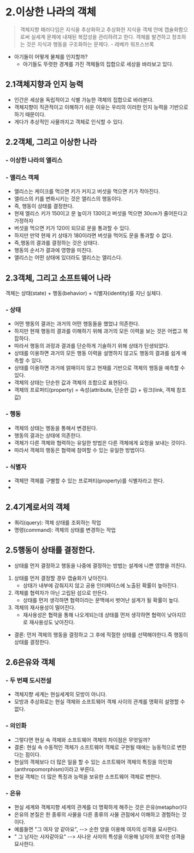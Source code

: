 # 2.이상한 나라의 객체

> 객체지향 패러다임은 지식을 추상화하고 추상화한 지식을 객체 안에 캡슐화함으로써 실세계 문제에 내재된 복잡성을 관리하려고 한다. 객체를 발견하고 창조하는 것은 지식과 행동을 구조화하는 문제다. - 레베카 워프스브록

- 아기들이 어떻게 물체를 인지할까?
    - 아기들도 뚜렷한 경계를 가진 객체들의 집합으로 세상을 바라보고 있다.

## 2.1객체지향과 인지 능력

- 인간은 세상을 독립적이고 식별 가능한 객체의 집합으로 바라본다.
- 객체지향이 직관적이고 이해하기 쉬운 이유는 우리의 이러한 인지 능력을 기반으로 하기 때문이다.
- 게다가 추상적인 사물까지고 객체로 인식할 수 있다.

## 2.2객체, 그리고 이상한 나라

### - 이상한 나라의 앨리스

### - 앨리스 객체

- 앨리스는 케이크를 먹으면 키가 커지고 버섯을 먹으면 키가 작아진다.
-  앨리스의 키를 변화시키는 것은 앨리스의 행동이다.
- 즉, 행동이 상태를 결정한다.
- 현재 엘리스 키가 150이고 문 높이가 130이고 버섯을 먹으면 30cm가 줄어든다고 가정하자
- 버섯을 먹으면 키가 120이 되므로 문을 통과할 수 있다.
- 하지만 만약 현재 키 상태가 180이라면 버섯을 먹어도 문을 통과할 수 없다.
- 즉,행동의 결과를 결정하는 것은 상태다.
- 행동의 순서가 결과에 영향을 미친다.
- 앨리스는 어떤 상태에 있더라도 앨리스는 앨리스다.


## 2.3객체, 그리고 소프트웨어 나라

객체는 상태(state) + 행동(behavior) + 식별자(identity)를 지닌 실체다.

### - 상태

- 어떤 행동의 결과는 과거의 어떤 행동들을 했었냐 의존한다.
- 하지만 현재 행동의 결과를 이해하기 위해 과거의 모든 이력을 보는 것은 어렵고 복잡하다.
- 따라서 행동의 과정과 결과를 단순하게 기술하기 위해 상태가 탄생되었다.
- 상태를 이용하면 과거의 모든 행동 이력을 설명하지 않고도 행동의 결과를 쉽게 예측할 수 있다.
- 상태를 이용하면 과거에 얽매이지 않고 현재를 기반으로 객체의 행동을 예측할 수 있다.
- 객체의 상태는 단순한 값과 객체의 조합으로 표현된다.
- 객체의 프로퍼티(property) = 속성(attribute, 단순한 값) + 링크(link, 객체 참조값)


### - 행동

- 객체의 상태는 행동을 통해서 변경된다.
- 행동의 결과는 상태에 의존한다.
- 객체가 다른 객체와 협력하는 유일한 방법은 다른 객체에게 요청을 보내는 것이다.
- 따라서 객체의 행동은 협력에 참여할 수 있는 유일한 방법이다.

### - 식별자

- 객체안 객체를 구별할 수 있는 프로퍼티(property)를 식별자라고 한다.
-

## 2.4기계로서의 객체

- 쿼리(query): 객체 상태를 조회하는 작업
- 명령(command): 객체의 상태를 변경하는 작업

## 2.5행동이 상태를 결정한다.

- 상태를 먼저 결정하고 행동을 나중에 결정하는 방법는 설계에 나쁜 영향을 끼친다.
1. 상태를 먼저 결정할 경우 캡슐화가 낮아진다.
    - 상태가 내부에 감춰지지 않고 공용 인터페이스에 노출된 확률이 높아진다.
2. 객체를 협력자가 아닌 고립된 섬으로 만든다.
    - 상태를 먼저 생각하면 협력이라는 문맥에서 벗어난 설계가 될 확률이 높다.
3. 객체의 재사용성이 떨어진다.
    - 재사용성은 협력을 통해 나오게되는데 상태를 먼저 생각하면 협력이 낮아지므로 재사용성도 낮아진다.
- 결론: 먼저 객체의 행동을 결정하고 그 후에 적절한 상태를 선택해야한다.즉 행동이 상태를 결정한다.

## 2.6은유와 객체

### - 두 번째 도시전설

- 객체지향 세계는 현실세계의 모방이 아니다.
- 모방과 추상화로는 현실 객체와 소프트웨어 객체 사이의 관계를 명확히 설명할 수 없다.


### - 의인화

- 그렇다면 현실 속 객체와 소프트웨어 객체의 차이점은 무엇일까?
- 결론: 현실 속 수동적인 객체가 소프트웨어 객체로 구현될 때에는 능동적으로 변한다는 점이다.
- 현실의 객체보다 더 많은 일을 할 수 있는 소프트웨어 객체의 특징을 의인화(anthropomorphism)이라고 부른다.
- 현실 객체는 더 많은 특징과 능력을 보유한 소프트웨어 객체로 변한다.

### - 은유

- 현실 세계와 객체지향 세계의 관계를 더 명확하게 해주는 것은 은유(metaphor)다
- 은유의 본질은 한 종류의 사물을 다른 종류의 사물 관점에서 이해하고 경험하는 것이다.
- 예를들면 "그 여자 양 같아요", --> 순한 양을 이용해 여자의 성격을 묘사한다.
- " 그 남자는 사자같아요" --> 사나운 사자의 특성을 이용해 남자의 포악한 성격을 묘사한다.
